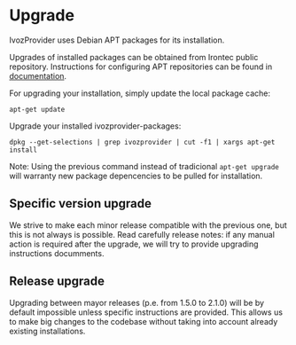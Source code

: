 # Upgrade

IvozProvider uses Debian APT packages for its installation.

Upgrades of installed packages can be obtained from Irontec public repository. Instructions for configuring APT repositories can be found in [documentation](https://irontec.github.io/ivozprovider/en/installation/debian_install.html#apt-repository-configuration).

For upgrading your installation, simply update the local package cache:
```
apt-get update
```

Upgrade your installed ivozprovider-packages:
```
dpkg --get-selections | grep ivozprovider | cut -f1 | xargs apt-get install
```

Note: Using the previous command instead of tradicional `apt-get upgrade` will warranty new package depencencies to be pulled for installation.

## Specific version upgrade

We strive to make each minor release compatible with the previous one, but this is not always is possible. Read carefully release notes: if any manual action is required after the upgrade, we will try to provide upgrading instructions documments.

## Release upgrade

Upgrading between mayor releases (p.e. from 1.5.0 to 2.1.0) will be by default impossible unless specific instructions are provided. This allows us to make big changes to the codebase without taking into account already existing installations.